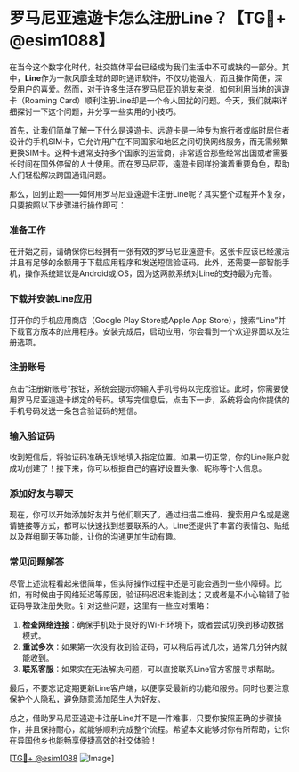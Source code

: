 # 罗马尼亚遠遊卡怎么注册Line？【TG💪+ @esim1088】

在当今这个数字化时代，社交媒体平台已经成为我们生活中不可或缺的一部分。其中，**Line**作为一款风靡全球的即时通讯软件，不仅功能强大，而且操作简便，深受用户的喜爱。然而，对于许多生活在罗马尼亚的朋友来说，如何利用当地的遠遊卡（Roaming Card）顺利注册Line却是一个令人困扰的问题。今天，我们就来详细探讨一下这个问题，并分享一些实用的小技巧。

首先，让我们简单了解一下什么是遠遊卡。远遊卡是一种专为旅行者或临时居住者设计的手机SIM卡，它允许用户在不同国家和地区之间切换网络服务，而无需频繁更换SIM卡。这种卡通常支持多个国家的运营商，非常适合那些经常出国或者需要长时间在国外停留的人士使用。而在罗马尼亚，遠遊卡同样扮演着重要角色，帮助人们轻松解决跨国通讯问题。

那么，回到正题——如何用罗马尼亚遠遊卡注册Line呢？其实整个过程并不复杂，只要按照以下步骤进行操作即可：

### 准备工作

在开始之前，请确保你已经拥有一张有效的罗马尼亚遠遊卡。这张卡应该已经激活并且有足够的余额用于下载应用程序和发送短信验证码。此外，还需要一部智能手机，操作系统建议是Android或iOS，因为这两款系统对Line的支持最为完善。

### 下载并安装Line应用

打开你的手机应用商店（Google Play Store或Apple App Store），搜索“Line”并下载官方版本的应用程序。安装完成后，启动应用，你会看到一个欢迎界面以及注册选项。

### 注册账号

点击“注册新账号”按钮，系统会提示你输入手机号码以完成验证。此时，你需要使用罗马尼亚遠遊卡绑定的号码。填写完信息后，点击下一步，系统将会向你提供的手机号码发送一条包含验证码的短信。

### 输入验证码

收到短信后，将验证码准确无误地填入指定位置。如果一切正常，你的Line账户就成功创建了！接下来，你可以根据自己的喜好设置头像、昵称等个人信息。

### 添加好友与聊天

现在，你可以开始添加好友并与他们聊天了。通过扫描二维码、搜索用户名或是邀请链接等方式，都可以快速找到想要联系的人。Line还提供了丰富的表情包、贴纸以及群组聊天等功能，让你的沟通更加生动有趣。

### 常见问题解答

尽管上述流程看起来很简单，但实际操作过程中还是可能会遇到一些小障碍。比如，有时候由于网络延迟等原因，验证码迟迟未能到达；又或者是不小心输错了验证码导致注册失败。针对这些问题，这里有一些应对策略：

1. **检查网络连接**：确保手机处于良好的Wi-Fi环境下，或者尝试切换到移动数据模式。
2. **重试多次**：如果第一次没有收到验证码，可以稍后再试几次，通常几分钟内就能收到。
3. **联系客服**：如果实在无法解决问题，可以直接联系Line官方客服寻求帮助。

最后，不要忘记定期更新Line客户端，以便享受最新的功能和服务。同时也要注意保护个人隐私，避免随意添加陌生人为好友。

总之，借助罗马尼亚遠遊卡注册Line并不是一件难事，只要你按照正确的步骤操作，并且保持耐心，就能够顺利完成整个流程。希望本文能够对你有所帮助，让你在异国他乡也能畅享便捷高效的社交体验！

[[TG💪+ @esim1088](https://t.me/s/esim1088) ![Image](https://i.postimg.cc/4NQfJmqS/Snipaste-2025-05-13-00-14-12.png)]